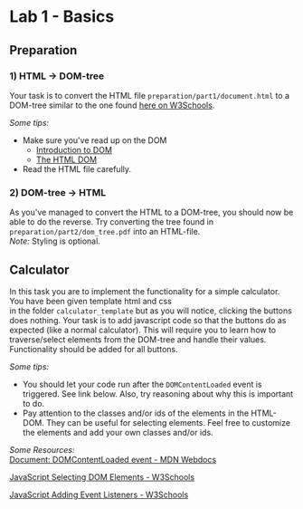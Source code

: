 # Lab 1 - Basics

## Preparation

### 1) HTML -> DOM-tree

Your task is to convert the HTML file `preparation/part1/document.html` to a DOM-tree similar to the one found 
[here on W3Schools](https://www.w3schools.com/js/js_htmldom.asp).
 
 *Some tips:*
- Make sure you've read up on the DOM
   - [Introduction to DOM](https://developer.mozilla.org/en-US/docs/Web/API/Document_Object_Model/Introduction)
   - [The HTML DOM](https://www.w3schools.com/js/js_htmldom.asp)
 - Read the HTML file carefully.
 
### 2) DOM-tree -> HTML

As you've managed to convert the HTML to a DOM-tree, you should now be able to do the reverse. Try converting the tree 
found in `preparation/part2/dom_tree.pdf` into an HTML-file.  
*Note:* Styling is optional.

## Calculator

In this task you are to implement the functionality for a simple calculator. You have been given template html and css  
in the folder `calculator_template` but as you will notice, clicking the buttons does nothing. Your task is to add 
javascript code so that the buttons do as expected (like a normal calculator). This will require you to learn how to 
traverse/select elements from the DOM-tree and handle their values. Functionality should be added for all buttons.

*Some tips:*
- You should let your code run after the `DOMContentLoaded` event is triggered. See link below. Also, try reasoning about 
why this is important to do.
- Pay attention to the classes and/or ids of the elements in the HTML-DOM. They can be useful for selecting elements. 
Feel free to customize the elements and add your own classes and/or ids.


*Some Resources:*  
[Document: DOMContentLoaded event - MDN Webdocs](https://developer.mozilla.org/en-US/docs/Web/API/Document/DOMContentLoaded_event)

[JavaScript Selecting DOM Elements - W3Schools](https://www.w3schools.com/js/js_htmldom_elements.asp)

[JavaScript Adding Event Listeners - W3Schools](https://www.w3schools.com/js/js_htmldom_eventlistener.asp)
